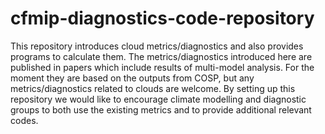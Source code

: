 # cfmip-diagnostics-code-repository
This repository introduces cloud metrics/diagnostics and also provides programs to calculate them.
The metrics/diagnostics introduced here are published in papers which include results of multi-model analysis. For the 
moment they are based on the outputs from COSP, but any 
metrics/diagnostics related to clouds are welcome. By setting up 
this repository we would like to encourage climate modelling and 
diagnostic groups to both use the existing metrics and to provide 
additional relevant codes.
